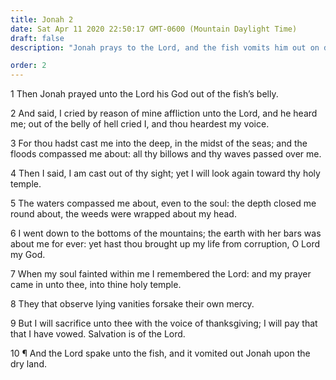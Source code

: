 ```yaml
---
title: Jonah 2
date: Sat Apr 11 2020 22:50:17 GMT-0600 (Mountain Daylight Time)
draft: false
description: "Jonah prays to the Lord, and the fish vomits him out on dry ground."

order: 2
---
```

    
1 Then Jonah prayed unto the Lord his God out of the fish’s belly.

2 And said, I cried by reason of mine affliction unto the Lord, and he heard me; out of the belly of hell cried I, and thou heardest my voice.

3 For thou hadst cast me into the deep, in the midst of the seas; and the floods compassed me about: all thy billows and thy waves passed over me.

4 Then I said, I am cast out of thy sight; yet I will look again toward thy holy temple.

5 The waters compassed me about, even to the soul: the depth closed me round about, the weeds were wrapped about my head.

6 I went down to the bottoms of the mountains; the earth with her bars was about me for ever: yet hast thou brought up my life from corruption, O Lord my God.

7 When my soul fainted within me I remembered the Lord: and my prayer came in unto thee, into thine holy temple.

8 They that observe lying vanities forsake their own mercy.

9 But I will sacrifice unto thee with the voice of thanksgiving; I will pay that that I have vowed. Salvation is of the Lord.

10 ¶ And the Lord spake unto the fish, and it vomited out Jonah upon the dry land.
